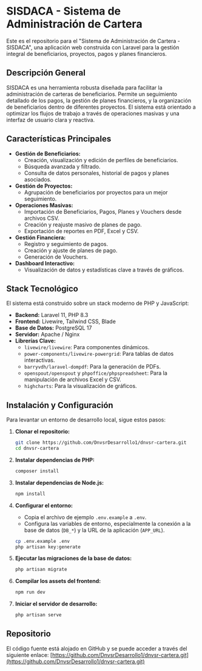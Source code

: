 # SISDACA - Sistema de Administración de Cartera

Este es el repositorio para el "Sistema de Administración de Cartera - SISDACA", una aplicación web construida con Laravel para la gestión integral de beneficiarios, proyectos, pagos y planes financieros.

## Descripción General

SISDACA es una herramienta robusta diseñada para facilitar la administración de carteras de beneficiarios. Permite un seguimiento detallado de los pagos, la gestión de planes financieros, y la organización de beneficiarios dentro de diferentes proyectos. El sistema está orientado a optimizar los flujos de trabajo a través de operaciones masivas y una interfaz de usuario clara y reactiva.

## Características Principales

-   **Gestión de Beneficiarios:**
    -   Creación, visualización y edición de perfiles de beneficiarios.
    -   Búsqueda avanzada y filtrado.
    -   Consulta de datos personales, historial de pagos y planes asociados.
-   **Gestión de Proyectos:**
    -   Agrupación de beneficiarios por proyectos para un mejor seguimiento.
-   **Operaciones Masivas:**
    -   Importación de Beneficiarios, Pagos, Planes y Vouchers desde archivos CSV.
    -   Creación y reajuste masivo de planes de pago.
    -   Exportación de reportes en PDF, Excel y CSV.
-   **Gestión Financiera:**
    -   Registro y seguimiento de pagos.
    -   Creación y ajuste de planes de pago.
    -   Generación de Vouchers.
-   **Dashboard Interactivo:**
    -   Visualización de datos y estadísticas clave a través de gráficos.

## Stack Tecnológico

El sistema está construido sobre un stack moderno de PHP y JavaScript:

-   **Backend:** Laravel 11, PHP 8.3
-   **Frontend:** Livewire, Tailwind CSS, Blade
-   **Base de Datos:** PostgreSQL 17
-   **Servidor:** Apache / Nginx
-   **Librerías Clave:**
    -   `livewire/livewire`: Para componentes dinámicos.
    -   `power-components/livewire-powergrid`: Para tablas de datos interactivas.
    -   `barryvdh/laravel-dompdf`: Para la generación de PDFs.
    -   `openspout/openspout` y `phpoffice/phpspreadsheet`: Para la manipulación de archivos Excel y CSV.
    -   `highcharts`: Para la visualización de gráficos.

## Instalación y Configuración

Para levantar un entorno de desarrollo local, sigue estos pasos:

1.  **Clonar el repositorio:**
    ```bash
    git clone https://github.com/DnvsrDesarrollo1/dnvsr-cartera.git
    cd dnvsr-cartera
    ```

2.  **Instalar dependencias de PHP:**
    ```bash
    composer install
    ```

3.  **Instalar dependencias de Node.js:**
    ```bash
    npm install
    ```

4.  **Configurar el entorno:**
    -   Copia el archivo de ejemplo `.env.example` a `.env`.
    -   Configura las variables de entorno, especialmente la conexión a la base de datos (`DB_*`) y la URL de la aplicación (`APP_URL`).
    ```bash
    cp .env.example .env
    php artisan key:generate
    ```

5.  **Ejecutar las migraciones de la base de datos:**
    ```bash
    php artisan migrate
    ```

6.  **Compilar los assets del frontend:**
    ```bash
    npm run dev
    ```

7.  **Iniciar el servidor de desarrollo:**
    ```bash
    php artisan serve
    ```

## Repositorio

El código fuente está alojado en GitHub y se puede acceder a través del siguiente enlace:
[https://github.com/DnvsrDesarrollo1/dnvsr-cartera.git](https://github.com/DnvsrDesarrollo1/dnvsr-cartera.git)
